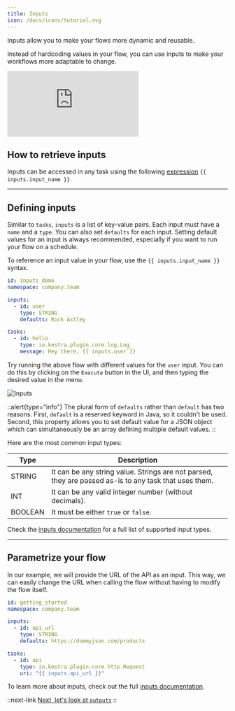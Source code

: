 ```yaml
---
title: Inputs
icon: /docs/icons/tutorial.svg
---
```


Inputs allow you to make your flows more dynamic and reusable.

Instead of hardcoding values in your flow, you can use inputs to make your workflows more adaptable to change.

<div class="video-container">
  <iframe src="https://www.youtube.com/embed/qrmEh-0BILg?si=pFClJdBpqXMZRHUT" title="YouTube video player" frameborder="0" allow="accelerometer; autoplay; clipboard-write; encrypted-media; gyroscope; picture-in-picture; web-share" referrerpolicy="strict-origin-when-cross-origin" allowfullscreen></iframe>
</div>

## How to retrieve inputs

Inputs can be accessed in any task using the following [expression](/docs/concepts/expression) `{{ inputs.input_name }}`.

---

## Defining inputs

Similar to `tasks`, `inputs` is a list of key-value pairs. Each input must have a `name` and a `type`. You can also set `defaults` for each input. Setting default values for an input is always recommended, especially if you want to run your flow on a schedule.

To reference an input value in your flow, use the `{{ inputs.input_name }}` syntax.

```yaml
id: inputs_demo
namespace: company.team

inputs:
  - id: user
    type: STRING
    defaults: Rick Astley

tasks:
  - id: hello
    type: io.kestra.plugin.core.log.Log
    message: Hey there, {{ inputs.user }}
```

Try running the above flow with different values for the `user` input. You can do this by clicking on the `Execute` button in the UI, and then typing the desired value in the menu.

![Inputs](/docs/tutorial/inputs/inputs.png)

::alert{type="info"}
The plural form of `defaults` rather than `default` has two reasons. First, `default` is a reserved keyword in Java, so it couldn't be used. Second, this property allows you to set default value for a JSON object which can simultaneously be an array defining multiple default values.
::

Here are the most common input types:

| Type    | Description                                                                                           |
|---------|-------------------------------------------------------------------------------------------------------|
| STRING  | It can be any string value. Strings are not parsed, they are passed as-is to any task that uses them. |
| INT     | It can be any valid integer number (without decimals).                                                |
| BOOLEAN | It must be either `true` or `false`.                                                                  |

Check the [inputs documentation](/docs/workflow-components/inputs) for a full list of supported input types.

---

## Parametrize your flow

In our example, we will provide the URL of the API as an input. This way, we can easily change the URL when calling the flow without having to modify the flow itself.

```yaml
id: getting_started
namespace: company.team

inputs:
  - id: api_url
    type: STRING
    defaults: https://dummyjson.com/products

tasks:
  - id: api
    type: io.kestra.plugin.core.http.Request
    uri: "{{ inputs.api_url }}"
```

To learn more about inputs, check out the full [inputs documentation](/docs/workflow-components/inputs).


::next-link
[Next, let's look at `outputs`](/docs/tutorial/outputs)
::
